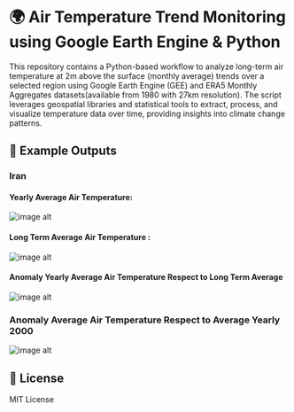 # 🌍 Air Temperature Trend Monitoring using Google Earth Engine & Python
This repository contains a Python-based workflow to analyze long-term air temperature at 2m above the surface (monthly average) trends over a selected region using Google Earth Engine (GEE) and ERA5 Monthly Aggregates datasets(available from 1980 with 27km resolution). The script leverages geospatial libraries and statistical tools to extract, process, and visualize temperature data over time, providing insights into climate change patterns.

## 📸 Example Outputs

### Iran

#### Yearly Average Air Temperature:
![image alt](https://github.com/SaeidDaliriSusefi/AirTemperature-Trend-Monitoring/blob/e0342d372f95368f2748c3f6fa117dd634fea251/Images/Yearly%20Average%20Air%20Temperature.png)


#### Long Term Average Air Temperature :
![image alt](https://github.com/SaeidDaliriSusefi/AirTemperature-Trend-Monitoring/blob/a42c1100c485a2baf57cb9815da5710617dd67ae/Images/Long%20Term%20Average%20Air%20Temperature.png)

#### Anomaly Yearly Average Air Temperature Respect to Long Term Average
![image alt](https://github.com/SaeidDaliriSusefi/AirTemperature-Trend-Monitoring/blob/6f508949ca7e3e1c4359f688053bac799d20c55e/Images/Trend_Plot_Iran.png)


### Anomaly Average Air Temperature Respect to Average Yearly 2000 
![image alt](https://github.com/SaeidDaliriSusefi/AirTemperature-Trend-Monitoring/blob/6f508949ca7e3e1c4359f688053bac799d20c55e/Images/Trend_Plot_Iran.png)



## 📜 License
MIT License


